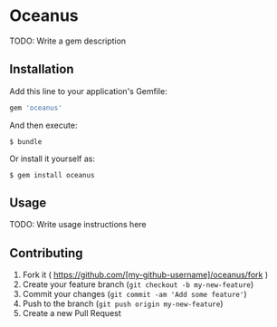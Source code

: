 # Oceanus

TODO: Write a gem description

## Installation

Add this line to your application's Gemfile:

```ruby
gem 'oceanus'
```

And then execute:

    $ bundle

Or install it yourself as:

    $ gem install oceanus

## Usage

TODO: Write usage instructions here

## Contributing

1. Fork it ( https://github.com/[my-github-username]/oceanus/fork )
2. Create your feature branch (`git checkout -b my-new-feature`)
3. Commit your changes (`git commit -am 'Add some feature'`)
4. Push to the branch (`git push origin my-new-feature`)
5. Create a new Pull Request
